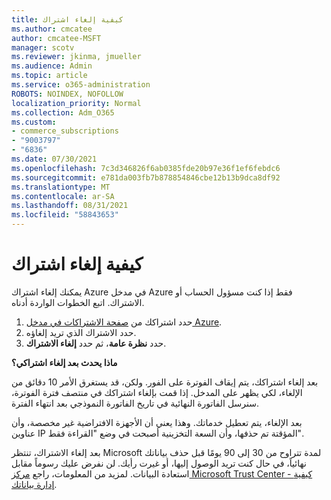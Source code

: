 ```yaml
---
title: كيفية إلغاء اشتراك
ms.author: cmcatee
author: cmcatee-MSFT
manager: scotv
ms.reviewer: jkinma, jmueller
ms.audience: Admin
ms.topic: article
ms.service: o365-administration
ROBOTS: NOINDEX, NOFOLLOW
localization_priority: Normal
ms.collection: Adm_O365
ms.custom:
- commerce_subscriptions
- "9003797"
- "6836"
ms.date: 07/30/2021
ms.openlocfilehash: 7c3d346826f6ab0385fde20b97e36f1ef6febdc6
ms.sourcegitcommit: e781da003fb7b878854846cbe12b13b9dca8df92
ms.translationtype: MT
ms.contentlocale: ar-SA
ms.lasthandoff: 08/31/2021
ms.locfileid: "58843653"
---
```

# <a name="how-to-cancel-a-subscription"></a>كيفية إلغاء اشتراك

يمكنك إلغاء اشتراك Azure في مدخل Azure فقط إذا كنت مسؤول الحساب أو الاشتراك. اتبع الخطوات الواردة أدناه.

1. حدد اشتراكك من [صفحة الاشتراكات في مدخل Azure](https://ms.portal.azure.com/#blade/Microsoft_Azure_Billing/SubscriptionsBlade).
2. حدد الاشتراك الذي تريد إلغاؤه.
3. حدد **نظرة عامة**، ثم حدد **إلغاء الاشتراك**.

**ماذا يحدث بعد إلغاء اشتراكي؟**

بعد إلغاء اشتراكك، يتم إيقاف الفوترة على الفور. ولكن، قد يستغرق الأمر 10 دقائق من الإلغاء، لكي يظهر على المدخل. إذا قمت بإلغاء اشتراكك في منتصف فترة الفوترة، سنرسل الفاتورة النهائية في تاريخ الفاتورة النموذجي بعد انتهاء الفترة.

بعد الإلغاء، يتم تعطيل خدماتك. وهذا يعني أن الأجهزة الافتراضية غير مخصصة، وأن عناوين IP المؤقتة تم حذفها، وأن السعة التخزينية أصبحت في وضع "القراءة فقط".

بعد إلغاء الاشتراك، تنتظر Microsoft لمدة تتراوح من 30 إلى 90 يومًا قبل حذف بياناتك نهائياً، في حال كنت تريد الوصول إليها، أو غيرت رأيك. لن نفرض عليك رسوماً مقابل استعادة البيانات. لمزيد من المعلومات، راجع [مركز Microsoft Trust Center - كيفية إدارة بياناتك](https://www.microsoft.com/trust-center/privacy/data-management#leave).

